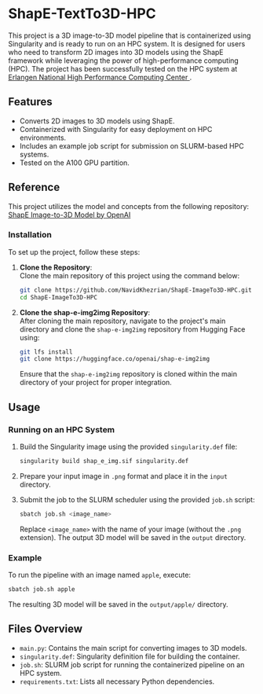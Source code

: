 
# ShapE-TextTo3D-HPC

This project is a 3D image-to-3D model pipeline that is containerized using Singularity and is ready to run on an HPC system. It is designed for users who need to transform 2D images into 3D models using the ShapE framework while leveraging the power of high-performance computing (HPC). The project has been successfully tested on the HPC system at [Erlangen National High Performance Computing Center ](https://hpc.fau.de/).

## Features
- Converts 2D images to 3D models using ShapE.
- Containerized with Singularity for easy deployment on HPC environments.
- Includes an example job script for submission on SLURM-based HPC systems.
- Tested on the A100 GPU partition.

## Reference
This project utilizes the model and concepts from the following repository:
[ShapE Image-to-3D Model by OpenAI](https://huggingface.co/openai/shap-e-img2img)

### Installation

To set up the project, follow these steps:

1. **Clone the Repository**:  
   Clone the main repository of this project using the command below:

   ```bash
   git clone https://github.com/NavidKhezrian/ShapE-ImageTo3D-HPC.git
   cd ShapE-ImageTo3D-HPC
   ```

2. **Clone the shap-e-img2img Repository**:  
   After cloning the main repository, navigate to the project's main directory and clone the `shap-e-img2img` repository from Hugging Face using:

   ```bash
   git lfs install
   git clone https://huggingface.co/openai/shap-e-img2img
   ```

   Ensure that the `shap-e-img2img` repository is cloned within the main directory of your project for proper integration.


## Usage

### Running on an HPC System
1. Build the Singularity image using the provided `singularity.def` file:
    ```bash
    singularity build shap_e_img.sif singularity.def
    ```

2. Prepare your input image in `.png` format and place it in the `input` directory.

3. Submit the job to the SLURM scheduler using the provided `job.sh` script:
    ```bash
    sbatch job.sh <image_name>
    ```
   Replace `<image_name>` with the name of your image (without the `.png` extension). The output 3D model will be saved in the `output` directory.

### Example
To run the pipeline with an image named `apple`, execute:
```bash
sbatch job.sh apple
```
The resulting 3D model will be saved in the `output/apple/` directory.

## Files Overview
- `main.py`: Contains the main script for converting images to 3D models.
- `singularity.def`: Singularity definition file for building the container.
- `job.sh`: SLURM job script for running the containerized pipeline on an HPC system.
- `requirements.txt`: Lists all necessary Python dependencies.



